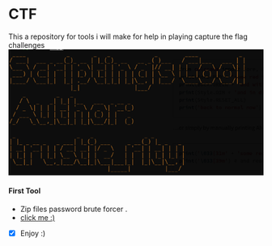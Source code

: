# CTF
This a repository for tools i  will make for help in playing capture the flag challenges
<img src="./Screenshot_2022-03-12_14-54-51.png" alt="you just saw me :)" /> 
#### First Tool
 - Zip files password brute forcer .
 - <a href="#" >click me :)<a/>
* [x] Enjoy :) 
